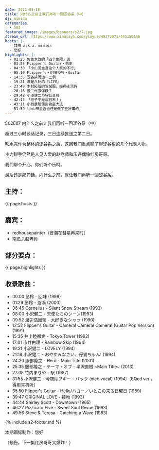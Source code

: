 ```yaml
---
date: 2021-08-18
title: 内什么之前让我们再听一回涩谷系（中）
dj: mimida
categories:
  - S02
featured_image: /images/banners/s2/7.jpg
stream_url: https://www.ximalaya.com/yinyue/49373071/445150146
hosts: |-
  - 耳田 a.k.a. mimida
  - 您好
highlights: |-
  - 02:25 佐佐木敦的「四个象限」说
  - 03:25 Flipper's Guitar・前史
  - 04:30 「小山田圭吾这个人真的不行」
  - 05:10 Flipper's・阴阳怪气・Guitar
  - 14:35 涩谷系周边一二例
  - 19:21 满是八卦的『LIFE』
  - 23:49 木村拓哉的羽绒服，经典永流传
  - 26:18 音二代强强联手
  - 29:48 小泽健二坚守低音线
  - 42:15 「老子不是涩谷系！」
  - 43:11 小西康阳使用吸星大法
  - 51:59「小山田圭吾也还是做了些好事的」
---
```


S02E07 内什么之前让我们再听一回涩谷系（中）

超过三小时谈话记录，三日连续推送之第二日。

吹水完作为整体的涩谷系之后，这回我们重点聊了聊涩谷系的几个代表人物。

主力聊手仍然是人见人爱的赵老师和乐评偶像红房哥哥。

我们聊个开心，你们听个乐呵。

最后还是那句话，内什么之前，就让我们再听一回涩谷系。

## 主持：

{{ page.hosts }}

## 嘉宾：

- redhousepainter（音潮在彗星再来时）
- 南瓜头赵老师

## 部分要点：

{{ page.highlights }}

## 收录歌曲：

- 00:00 彭羚 - 回味 (1996)
- 01:29 彭羚 - 漩涡 (2000)
- 06:45 Cornelius - Silent Snow Stream (1993)
- 08:00 小沢健二 - 天使たちのシーン(1993)
- 09:52 渡辺満里奈 - 大好きなシャツ (1990)
- 12:52 Flipper's Guitar - Camera! Camera! Camera! (Guitar Pop Version) (1991)
- 15:35 井上睦都実 - Tokyo Tower (1992)
- 17:01 市井由理 - Rainbow Skip (1994)
- 19:21 小沢健二 - LOVELY (1994)
- 21:18 小沢健二 - おやすみなさい、仔猫ちゃん! (1994)
- 24:20 服部隆之 - Hero - Main Title (2001)
- 25:35 服部隆之 - テーマ・オブ・半沢直樹 ~Main Title~ (2013)
- 27:05 竹内まりや - 駅 (1987)
- 31:55 小沢健二 - 今夜はブギー・バック (nice vocal) (1994)（EQed ver.，得用耳机听）
- 35:50 Flipper's Guitar - Hello/ハロー／いとこの来る日曜日 (1989)
- 39:47 ORIGINAL LOVE - 接吻 (1993)
- 44:44 Shirley Scott - Downtown (1965)
- 46:27 Pizzicato Five - Sweet Soul Revue (1993)
- 49:56 Steve & Teresa - Catching a Wave (1983)

{% include s2-footer.md %}

本期图标制作：您好

（预告，下一集红房哥哥大爆炸！）